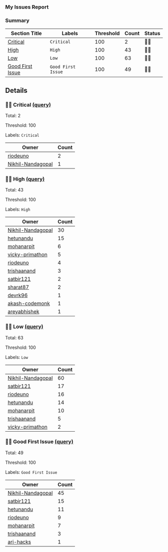 ### My Issues Report

### Summary

| Section Title                                | Labels             | Threshold | Count | Status |
| -------------------------------------------- | ------------------ | --------- | ----- | ------ |
| [Critical](#-Critical-query)                 | `Critical`         | 100       | 2     | 💚🥳   |
| [High](#-High-query)                         | `High`             | 100       | 43    | 💚🥳   |
| [Low](#-Low-query)                           | `Low`              | 100       | 63    | 💚🥳   |
| [Good First Issue](#-Good-First-Issue-query) | `Good First Issue` | 100       | 49    | 💚🥳   |

## Details

### 💚🥳 Critical [(query)](https://github.com/appsmithorg/appsmith/issues?q=is%3Aissue+is%3Aopen+label%3ACritical)

Total: 2

Threshold: 100

Labels: `Critical`

| Owner                                                                                                                                    | Count |
| ---------------------------------------------------------------------------------------------------------------------------------------- | ----- |
| [riodeuno](https://github.com/appsmithorg/appsmith/issues?q=is%3Aissue+is%3Aopen+label%3ACritical+assignee%3Ariodeuno)                   | 2     |
| [Nikhil-Nandagopal](https://github.com/appsmithorg/appsmith/issues?q=is%3Aissue+is%3Aopen+label%3ACritical+assignee%3ANikhil-Nandagopal) | 1     |

### 💚🥳 High [(query)](https://github.com/appsmithorg/appsmith/issues?q=is%3Aissue+is%3Aopen+label%3AHigh)

Total: 43

Threshold: 100

Labels: `High`

| Owner                                                                                                                                | Count |
| ------------------------------------------------------------------------------------------------------------------------------------ | ----- |
| [Nikhil-Nandagopal](https://github.com/appsmithorg/appsmith/issues?q=is%3Aissue+is%3Aopen+label%3AHigh+assignee%3ANikhil-Nandagopal) | 30    |
| [hetunandu](https://github.com/appsmithorg/appsmith/issues?q=is%3Aissue+is%3Aopen+label%3AHigh+assignee%3Ahetunandu)                 | 15    |
| [mohanarpit](https://github.com/appsmithorg/appsmith/issues?q=is%3Aissue+is%3Aopen+label%3AHigh+assignee%3Amohanarpit)               | 6     |
| [vicky-primathon](https://github.com/appsmithorg/appsmith/issues?q=is%3Aissue+is%3Aopen+label%3AHigh+assignee%3Avicky-primathon)     | 5     |
| [riodeuno](https://github.com/appsmithorg/appsmith/issues?q=is%3Aissue+is%3Aopen+label%3AHigh+assignee%3Ariodeuno)                   | 4     |
| [trishaanand](https://github.com/appsmithorg/appsmith/issues?q=is%3Aissue+is%3Aopen+label%3AHigh+assignee%3Atrishaanand)             | 3     |
| [satbir121](https://github.com/appsmithorg/appsmith/issues?q=is%3Aissue+is%3Aopen+label%3AHigh+assignee%3Asatbir121)                 | 2     |
| [sharat87](https://github.com/appsmithorg/appsmith/issues?q=is%3Aissue+is%3Aopen+label%3AHigh+assignee%3Asharat87)                   | 2     |
| [devrk96](https://github.com/appsmithorg/appsmith/issues?q=is%3Aissue+is%3Aopen+label%3AHigh+assignee%3Adevrk96)                     | 1     |
| [akash-codemonk](https://github.com/appsmithorg/appsmith/issues?q=is%3Aissue+is%3Aopen+label%3AHigh+assignee%3Aakash-codemonk)       | 1     |
| [areyabhishek](https://github.com/appsmithorg/appsmith/issues?q=is%3Aissue+is%3Aopen+label%3AHigh+assignee%3Aareyabhishek)           | 1     |

### 💚🥳 Low [(query)](https://github.com/appsmithorg/appsmith/issues?q=is%3Aissue+is%3Aopen+label%3ALow)

Total: 63

Threshold: 100

Labels: `Low`

| Owner                                                                                                                               | Count |
| ----------------------------------------------------------------------------------------------------------------------------------- | ----- |
| [Nikhil-Nandagopal](https://github.com/appsmithorg/appsmith/issues?q=is%3Aissue+is%3Aopen+label%3ALow+assignee%3ANikhil-Nandagopal) | 60    |
| [satbir121](https://github.com/appsmithorg/appsmith/issues?q=is%3Aissue+is%3Aopen+label%3ALow+assignee%3Asatbir121)                 | 17    |
| [riodeuno](https://github.com/appsmithorg/appsmith/issues?q=is%3Aissue+is%3Aopen+label%3ALow+assignee%3Ariodeuno)                   | 16    |
| [hetunandu](https://github.com/appsmithorg/appsmith/issues?q=is%3Aissue+is%3Aopen+label%3ALow+assignee%3Ahetunandu)                 | 14    |
| [mohanarpit](https://github.com/appsmithorg/appsmith/issues?q=is%3Aissue+is%3Aopen+label%3ALow+assignee%3Amohanarpit)               | 10    |
| [trishaanand](https://github.com/appsmithorg/appsmith/issues?q=is%3Aissue+is%3Aopen+label%3ALow+assignee%3Atrishaanand)             | 5     |
| [vicky-primathon](https://github.com/appsmithorg/appsmith/issues?q=is%3Aissue+is%3Aopen+label%3ALow+assignee%3Avicky-primathon)     | 2     |

### 💚🥳 Good First Issue [(query)](https://github.com/appsmithorg/appsmith/issues?q=is%3Aissue+is%3Aopen+label%3A%22Good%20First%20Issue%22)

Total: 49

Threshold: 100

Labels: `Good First Issue`

| Owner                                                                                                                                                      | Count |
| ---------------------------------------------------------------------------------------------------------------------------------------------------------- | ----- |
| [Nikhil-Nandagopal](https://github.com/appsmithorg/appsmith/issues?q=is%3Aissue+is%3Aopen+label%3A%22Good%20First%20Issue%22+assignee%3ANikhil-Nandagopal) | 45    |
| [satbir121](https://github.com/appsmithorg/appsmith/issues?q=is%3Aissue+is%3Aopen+label%3A%22Good%20First%20Issue%22+assignee%3Asatbir121)                 | 15    |
| [hetunandu](https://github.com/appsmithorg/appsmith/issues?q=is%3Aissue+is%3Aopen+label%3A%22Good%20First%20Issue%22+assignee%3Ahetunandu)                 | 11    |
| [riodeuno](https://github.com/appsmithorg/appsmith/issues?q=is%3Aissue+is%3Aopen+label%3A%22Good%20First%20Issue%22+assignee%3Ariodeuno)                   | 9     |
| [mohanarpit](https://github.com/appsmithorg/appsmith/issues?q=is%3Aissue+is%3Aopen+label%3A%22Good%20First%20Issue%22+assignee%3Amohanarpit)               | 7     |
| [trishaanand](https://github.com/appsmithorg/appsmith/issues?q=is%3Aissue+is%3Aopen+label%3A%22Good%20First%20Issue%22+assignee%3Atrishaanand)             | 3     |
| [ari-hacks](https://github.com/appsmithorg/appsmith/issues?q=is%3Aissue+is%3Aopen+label%3A%22Good%20First%20Issue%22+assignee%3Aari-hacks)                 | 1     |
